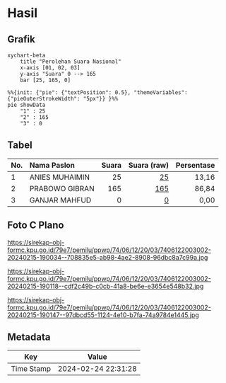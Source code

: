 # Hasil

## Grafik

```mermaid
xychart-beta
    title "Perolehan Suara Nasional"
    x-axis [01, 02, 03]
    y-axis "Suara" 0 --> 165
    bar [25, 165, 0]
```

```mermaid
%%{init: {"pie": {"textPosition": 0.5}, "themeVariables": {"pieOuterStrokeWidth": "5px"}} }%%
pie showData
    "1" : 25
    "2" : 165
    "3" : 0
```

## Tabel

| No. | Nama Paslon    | Suara | Suara (raw) | Persentase |
|:--- |:-------------- | -----:| -----------:| ----------:|
| 1   | ANIES MUHAIMIN | 25    | [25][p-1]   | 13,16      |
| 2   | PRABOWO GIBRAN | 165   | [165][p-2]  | 86,84      |
| 3   | GANJAR MAHFUD  | 0     | [0][p-3]    | 0,00       |


[p-1]: https://github.com/gigit-pemilu/pemilu-2024/blob/main/pilpres/hitung-suara/sub/74-sulawesi-tenggara/sub/06-bombana/sub/12-poleang-tenggara/sub/2003-terapung/sub/002-tps/sub/paslon-1.txt
[p-2]: https://github.com/gigit-pemilu/pemilu-2024/blob/main/pilpres/hitung-suara/sub/74-sulawesi-tenggara/sub/06-bombana/sub/12-poleang-tenggara/sub/2003-terapung/sub/002-tps/sub/paslon-2.txt
[p-3]: https://github.com/gigit-pemilu/pemilu-2024/blob/main/pilpres/hitung-suara/sub/74-sulawesi-tenggara/sub/06-bombana/sub/12-poleang-tenggara/sub/2003-terapung/sub/002-tps/sub/paslon-3.txt

## Foto C Plano

https://sirekap-obj-formc.kpu.go.id/79e7/pemilu/ppwp/74/06/12/20/03/7406122003002-20240215-190034--708835e5-ab98-4ae2-8908-96dbc8a7c99a.jpg

https://sirekap-obj-formc.kpu.go.id/79e7/pemilu/ppwp/74/06/12/20/03/7406122003002-20240215-190118--cdf2c49b-c0cb-41a8-be6e-e3654e548b32.jpg

https://sirekap-obj-formc.kpu.go.id/79e7/pemilu/ppwp/74/06/12/20/03/7406122003002-20240215-190147--97dbcd55-1124-4e10-b7fa-74a9784e1445.jpg


## Metadata

| Key        | Value               |
| ---------- | ------------------- |
| Time Stamp | 2024-02-24 22:31:28 |



